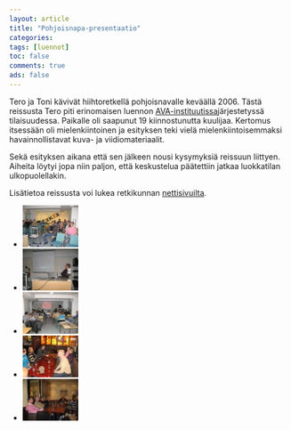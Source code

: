 ```yaml
---
layout: article 
title: "Pohjoisnapa-presentaatio" 
categories: 
tags: [luennot]
toc: false 
comments: true 
ads: false 
---
```


Tero ja Toni kävivät hiihtoretkellä pohjoisnavalle keväällä 2006. Tästä
reissusta Tero piti erinomaisen luennon
[AVA-instituutissa](http://www.ava-instituutti.fi/)järjestetyssä
tilaisuudessa. Paikalle oli saapunut 19 kiinnostunutta kuulijaa.
Kertomus itsessään oli mielenkiintoinen ja esityksen teki vielä
mielenkiintoisemmaksi havainnollistavat kuva- ja viidiomateriaalit.

Sekä esityksen aikana että sen jälkeen nousi kysymyksiä reissuun
liittyen. Aiheita löytyi jopa niin paljon, että keskustelua päätettiin
jatkaa luokkatilan ulkopuolellakin.

Lisätietoa reissusta voi lukea retkikunnan
[nettisivuilta](http://www.pohjoisnapa.fi/).

<div class="image-gallery" markdown="1">

-   [![](/images/pohjoisnapa-presentaatio/Thumbnails/Pohjoisnapa%20prezentaatio%20001.jpg)](/images/pohjoisnapa-presentaatio/Pohjoisnapa%20prezentaatio%20001.jpg)
-   [![](/images/pohjoisnapa-presentaatio/Thumbnails/Pohjoisnapa%20prezentaatio%20002.jpg)](/images/pohjoisnapa-presentaatio/Pohjoisnapa%20prezentaatio%20002.jpg)
-   [![](/images/pohjoisnapa-presentaatio/Thumbnails/Pohjoisnapa%20prezentaatio%20003.jpg)](/images/pohjoisnapa-presentaatio/Pohjoisnapa%20prezentaatio%20003.jpg)
-   [![](/images/pohjoisnapa-presentaatio/Thumbnails/Pohjoisnapa%20prezentaatio%20006.jpg)](/images/pohjoisnapa-presentaatio/Pohjoisnapa%20prezentaatio%20006.jpg)
-   [![](/images/pohjoisnapa-presentaatio/Thumbnails/Pohjoisnapa%20prezentaatio%20008.jpg)](/images/pohjoisnapa-presentaatio/Pohjoisnapa%20prezentaatio%20008.jpg)

</div>
